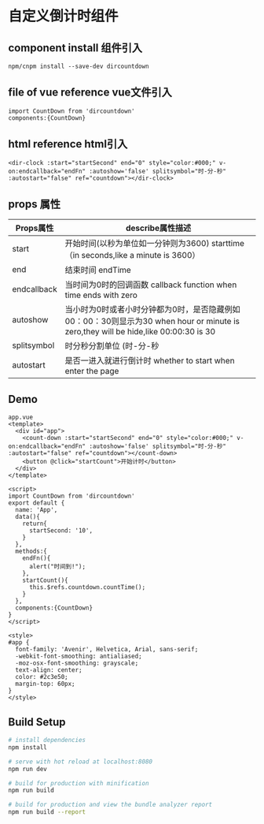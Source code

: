 # 自定义倒计时组件

## component install 组件引入
```
npm/cnpm install --save-dev dircountdown
```
## file of vue reference vue文件引入
```
import CountDown from 'dircountdown'
components:{CountDown}
```
## html reference       html引入
 `<dir-clock :start="startSecond" end="0" style="color:#000;" v-on:endcallback="endFn" :autoshow='false' splitsymbol="时-分-秒" :autostart="false" ref="countdown"></dir-clock>`
## props 属性
Props属性|describe属性描述
-|-|
start| 开始时间(以秒为单位如一分钟则为3600) starttime（in seconds,like a minute is 3600）
end|结束时间 endTime                                                                  
endcallback|当时间为0时的回调函数   callback function when time ends with zero                 
autoshow|当小时为0时或者小时分钟都为0时，是否隐藏例如00：00：30则显示为30 when hour or minute is zero,they will be hide,like 00:00:30 is 30                
splitsymbol|时分秒分割单位 (时-分-秒||：-：-：)       symbol to split time                      
autostart|是否一进入就进行倒计时     whether to start when enter the page                    

## Demo
```
app.vue
<template>
  <div id="app">
    <count-down :start="startSecond" end="0" style="color:#000;" v-on:endcallback="endFn" :autoshow='false' splitsymbol="时-分-秒" :autostart="false" ref="countdown"></count-down>
    <button @click="startCount">开始计时</button>
  </div>
</template>

<script>
import CountDown from 'dircountdown'
export default {
  name: 'App',
  data(){
    return{
      startSecond: '10',
    }
  },
  methods:{
    endFn(){
      alert("时间到!");
    },
    startCount(){
      this.$refs.countdown.countTime();
    }
  },
  components:{CountDown}
}
</script>

<style>
#app {
  font-family: 'Avenir', Helvetica, Arial, sans-serif;
  -webkit-font-smoothing: antialiased;
  -moz-osx-font-smoothing: grayscale;
  text-align: center;
  color: #2c3e50;
  margin-top: 60px;
}
</style>
```
## Build Setup

``` bash
# install dependencies
npm install

# serve with hot reload at localhost:8080
npm run dev

# build for production with minification
npm run build

# build for production and view the bundle analyzer report
npm run build --report
```


